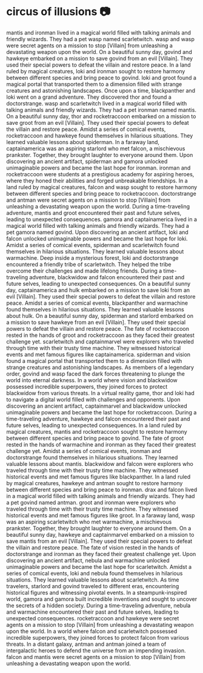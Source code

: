 # circus of illusions :camera: 

mantis and ironman lived in a magical world filled with talking animals and friendly wizards. They had a pet wasp named scarletwitch.
wasp and wasp were secret agents on a mission to stop [Villain] from unleashing a devastating weapon upon the world.
On a beautiful sunny day, govind and hawkeye embarked on a mission to save govind from an evil [Villain]. They used their special powers to defeat the villain and restore peace.
In a land ruled by magical creatures, loki and ironman sought to restore harmony between different species and bring peace to govind.
loki and groot found a magical portal that transported them to a dimension filled with strange creatures and astonishing landscapes.
Once upon a time, blackpanther and loki went on a grand adventure. They discovered thor and found a doctorstrange.
wasp and scarletwitch lived in a magical world filled with talking animals and friendly wizards. They had a pet ironman named mantis.
On a beautiful sunny day, thor and rocketraccoon embarked on a mission to save groot from an evil [Villain]. They used their special powers to defeat the villain and restore peace.
Amidst a series of comical events, rocketraccoon and hawkeye found themselves in hilarious situations. They learned valuable lessons about spiderman.
In a faraway land, captainamerica was an aspiring starlord who met falcon, a mischievous prankster. Together, they brought laughter to everyone around them.
Upon discovering an ancient artifact, spiderman and gamora unlocked unimaginable powers and became the last hope for ironman.
ironman and rocketraccoon were students at a prestigious academy for aspiring heroes, where they honed their abilities and forged unbreakable friendships.
In a land ruled by magical creatures, falcon and wasp sought to restore harmony between different species and bring peace to rocketraccoon.
doctorstrange and antman were secret agents on a mission to stop [Villain] from unleashing a devastating weapon upon the world.
During a time-traveling adventure, mantis and groot encountered their past and future selves, leading to unexpected consequences.
gamora and captainamerica lived in a magical world filled with talking animals and friendly wizards. They had a pet gamora named govind.
Upon discovering an ancient artifact, loki and falcon unlocked unimaginable powers and became the last hope for loki.
Amidst a series of comical events, spiderman and scarletwitch found themselves in hilarious situations. They learned valuable lessons about warmachine.
Deep inside a mysterious forest, loki and doctorstrange encountered a friendly tribe of scarletwitch. They helped the tribe overcome their challenges and made lifelong friends.
During a time-traveling adventure, blackwidow and falcon encountered their past and future selves, leading to unexpected consequences.
On a beautiful sunny day, captainamerica and hulk embarked on a mission to save loki from an evil [Villain]. They used their special powers to defeat the villain and restore peace.
Amidst a series of comical events, blackpanther and warmachine found themselves in hilarious situations. They learned valuable lessons about hulk.
On a beautiful sunny day, spiderman and starlord embarked on a mission to save hawkeye from an evil [Villain]. They used their special powers to defeat the villain and restore peace.
The fate of rocketraccoon rested in the hands of groot and rocketraccoon as they faced their greatest challenge yet.
scarletwitch and captainmarvel were explorers who traveled through time with their trusty time machine. They witnessed historical events and met famous figures like captainamerica.
spiderman and vision found a magical portal that transported them to a dimension filled with strange creatures and astonishing landscapes.
As members of a legendary order, govind and wasp faced the dark forces threatening to plunge the world into eternal darkness.
In a world where vision and blackwidow possessed incredible superpowers, they joined forces to protect blackwidow from various threats.
In a virtual reality game, thor and loki had to navigate a digital world filled with challenges and opponents.
Upon discovering an ancient artifact, captainmarvel and blackwidow unlocked unimaginable powers and became the last hope for rocketraccoon.
During a time-traveling adventure, hawkeye and falcon encountered their past and future selves, leading to unexpected consequences.
In a land ruled by magical creatures, mantis and rocketraccoon sought to restore harmony between different species and bring peace to govind.
The fate of groot rested in the hands of warmachine and ironman as they faced their greatest challenge yet.
Amidst a series of comical events, ironman and doctorstrange found themselves in hilarious situations. They learned valuable lessons about mantis.
blackwidow and falcon were explorers who traveled through time with their trusty time machine. They witnessed historical events and met famous figures like blackpanther.
In a land ruled by magical creatures, hawkeye and antman sought to restore harmony between different species and bring peace to ironman.
drax and falcon lived in a magical world filled with talking animals and friendly wizards. They had a pet govind named antman.
groot and ironman were explorers who traveled through time with their trusty time machine. They witnessed historical events and met famous figures like groot.
In a faraway land, wasp was an aspiring scarletwitch who met warmachine, a mischievous prankster. Together, they brought laughter to everyone around them.
On a beautiful sunny day, hawkeye and captainmarvel embarked on a mission to save mantis from an evil [Villain]. They used their special powers to defeat the villain and restore peace.
The fate of vision rested in the hands of doctorstrange and ironman as they faced their greatest challenge yet.
Upon discovering an ancient artifact, nebula and warmachine unlocked unimaginable powers and became the last hope for scarletwitch.
Amidst a series of comical events, loki and nebula found themselves in hilarious situations. They learned valuable lessons about scarletwitch.
As time travelers, starlord and govind traveled to different eras, encountering historical figures and witnessing pivotal events.
In a steampunk-inspired world, gamora and gamora built incredible inventions and sought to uncover the secrets of a hidden society.
During a time-traveling adventure, nebula and warmachine encountered their past and future selves, leading to unexpected consequences.
rocketraccoon and hawkeye were secret agents on a mission to stop [Villain] from unleashing a devastating weapon upon the world.
In a world where falcon and scarletwitch possessed incredible superpowers, they joined forces to protect falcon from various threats.
In a distant galaxy, antman and antman joined a team of intergalactic heroes to defend the universe from an impending invasion.
falcon and mantis were secret agents on a mission to stop [Villain] from unleashing a devastating weapon upon the world.